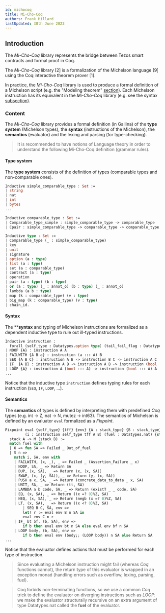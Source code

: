 ```yaml
---
id: michocoq
title: Mi-Cho-Coq
authors: Frank Hillard
lastUpdated: 30th June 2023
---
```



## Introduction

The _Mi-Cho-Coq_ library represents the bridge between Tezos smart contracts and formal proof in Coq.

The _Mi-Cho-Coq_ library [2] is a formalization of the Michelson language [9] using the Coq interactive theorem prover [1].

In practice, the _Mi-Cho-Coq_ library is used to produce a formal definition of a Michelson script (e.g. the "Modeling theorem" [section](/formal-verification/modeling-theorem#Example_vote)). Each Michelson instruction has its equivalent in the _Mi-Cho-Coq_ library (e.g. see the syntax [subsection](/formal-verification/michocoq#Syntax)).

### Content

The _Mi-Cho-Coq_ library provides a formal definition (in Gallina) of the **type system** (Michelson types), the **syntax** (instructions of the Michelson), the **semantics** (evaluator) and the lexing and parsing (for type-checking).

> It is recommended to have notions of Language theory in order to understand the following Mi-Cho-Coq definition (grammar rules).


#### Type system
The **type system** consists of the definition of types (comparable types and non-comparable ones).

```ocaml
Inductive simple_comparable_type : Set :=
| string
| nat
| int
| bytes
...

Inductive comparable_type : Set :=
| Comparable_type_simple : simple_comparable_type -> comparable_type
| Cpair : simple_comparable_type -> comparable_type -> comparable_type.

Inductive type : Set :=
| Comparable_type (_ : simple_comparable_type)
| key
| unit
| signature
| option (a : type)
| list (a : type)
| set (a : comparable_type)
| contract (a : type)
| operation
| pair (a : type) (b : type)
| or (a : type) (_ : annot_o) (b : type) (_ : annot_o)
| lambda (a b : type)
| map (k : comparable_type) (v : type)
| big_map (k : comparable_type) (v : type)
| chain_id.
```

#### Syntax
The ****syntax** and typing of Michelson instructions are formalized as a dependent inductive type to rule out ill-typed instructions.

```ocaml
Inductive instruction :
  forall (self_type : Datatypes.option type) (tail_fail_flag : Datatypes.bool) (A B : Datatypes.list type), Set :=
| NOOP {A} : instruction A A
| FAILWITH {A B a} : instruction (a ::: A) B
| SEQ {A B C} : instruction A B -> instruction B C -> instruction A C
| IF_ {A B} : instruction A B -> instruction A B -> instruction (bool ::: A) B
| LOOP {A} : instruction A (bool ::: A) -> instruction (bool ::: A) A
...
```

Notice that the inductive type `instruction` defines typing rules for each instruction (`SEQ`, `IF`, `LOOP`, ...).

#### Semantics
The **semantics** of types is defined by interpreting them with predefined _Coq_ types (e.g. int -> Z, nat -> N, mutez -> int63). The semantics of Michelson is defined by an evaluator `eval` formalized as a _Fixpoint_. 

```ocaml
Fixpoint eval {self_type} {tff} {env} {A : stack_type} {B : stack_type}
         (i : instruction self_type tff A B) (fuel : Datatypes.nat) {struct fuel} :
  stack A -> M (stack B) :=
  match fuel with
  | O => fun SA => Failed _ Out_of_fuel
  | S n =>
    match i, SA, env with
    | FAILWITH, (x, _), _ => Failed _ (Assertion_Failure _ x)
    | NOOP, SA, _ => Return SA
    | DUP, (x, SA), _ => Return (x, (x, SA))
    | SWAP, (x, (y, SA)), _ => Return (y, (x, SA))
    | PUSH a x, SA, _ => Return (concrete_data_to_data _ x, SA)
    | UNIT, SA, _ => Return (tt, SA)
    | LAMBDA a b code, SA, _ => Return (existT _ _ code, SA)
    | EQ, (x, SA), _ => Return ((x =? 0)%Z, SA)
    | NEQ, (x, SA), _ => Return (negb (x =? 0)%Z, SA)
    | LT, (x, SA), _ => Return ((x <? 0)%Z, SA)
        | SEQ B C, SA, env => 
        let! r := eval env B n SA in
        eval env C n r
    | IF_ bt bf, (b, SA), env =>
        if b then eval env bt n SA else eval env bf n SA
    | LOOP body, (b, SA), env =>
        if b then eval env (body;; (LOOP body)) n SA else Return SA
...
```

Notice that the evaluator defines actions that must be performed for each type of instruction.

> Since evaluating a Michelson instruction might fail (whereas _Coq_ functions cannot), the return type of this evaluator is wrapped in an exception monad (handling errors such as overflow, lexing, parsing, fuel).

> Coq forbids non-terminating functions, so we use a common _Coq_ trick to define the evaluator on diverging instructions such as _LOOP_: we make the evaluator structurally recursive on an extra argument of type Datatypes.nat called the **fuel** of the evaluator.





